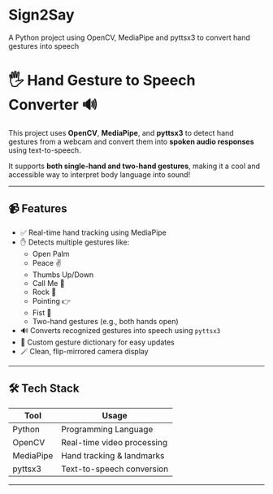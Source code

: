 # Sign2Say
A Python project using OpenCV, MediaPipe and pyttsx3 to convert hand gestures into speech

# 🖐️ Hand Gesture to Speech Converter 🔊

This project uses **OpenCV**, **MediaPipe**, and **pyttsx3** to detect hand gestures from a webcam and convert them into **spoken audio responses** using text-to-speech.

It supports **both single-hand and two-hand gestures**, making it a cool and accessible way to interpret body language into sound!

---

## 📹 Features

- ✅ Real-time hand tracking using MediaPipe
- ✋ Detects multiple gestures like:
  - Open Palm
  - Peace ✌️
  - Thumbs Up/Down
  - Call Me 🤙
  - Rock 🤘
  - Pointing 👉
  - Fist 👊
  - Two-hand gestures (e.g., both hands open)
- 🔊 Converts recognized gestures into speech using `pyttsx3`
- 🧠 Custom gesture dictionary for easy updates
- 🪄 Clean, flip-mirrored camera display

---

## 🛠️ Tech Stack

| Tool      | Usage                        |
|-----------|------------------------------|
| Python    | Programming Language         |
| OpenCV    | Real-time video processing   |
| MediaPipe | Hand tracking & landmarks    |
| pyttsx3   | Text-to-speech conversion    |

---
